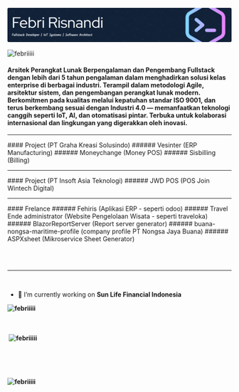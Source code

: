 ![Header](github-header-image.png)

<p align="left"> <img src="https://komarev.com/ghpvc/?username=febriiiii&label=Profile%20views&color=0e75b6&style=flat" alt="febriiiii" /> </p>

#### Arsitek Perangkat Lunak Berpengalaman dan Pengembang Fullstack dengan lebih dari 5 tahun pengalaman dalam menghadirkan solusi kelas enterprise di berbagai industri. Terampil dalam metodologi Agile, arsitektur sistem, dan pengembangan perangkat lunak modern. Berkomitmen pada kualitas melalui kepatuhan standar ISO 9001, dan terus berkembang sesuai dengan Industri 4.0 — memanfaatkan teknologi canggih seperti IoT, AI, dan otomatisasi pintar. Terbuka untuk kolaborasi internasional dan lingkungan yang digerakkan oleh inovasi.

<hr>
#### Project (PT Graha Kreasi Solusindo)
###### Vesinter (ERP Manufacturing)
###### Moneychange (Money POS)
###### Sisbilling (Billing)
<hr>
#### Project (PT Insoft Asia Teknologi)
###### JWD POS (POS Join Wintech Digital)
<hr>
#### Frelance
###### Fehiris (Aplikasi ERP - seperti odoo)
###### Travel Ende administrator (Website Pengelolaan Wisata - seperti traveloka)
###### BlazorReportServer (Report server generator)
###### buana-nongsa-maritime-profile (company profile PT Nongsa Jaya Buana)
###### ASPXsheet (Mikroservice Sheet Generator)

<br><br><hr><br>
- 🔭 I’m currently working on <b>Sun Life Financial Indonesia<b>
<p><img align="left" src="https://github-readme-stats.vercel.app/api/top-langs?username=febriiiii&show_icons=true&locale=en&layout=compact" alt="febriiiii" /></p>
<br><br><br>
<p>&nbsp;<img align="center" src="https://github-readme-stats.vercel.app/api?username=febriiiii&show_icons=true&locale=en" alt="febriiiii" /></p>
<br><br><br>
<p><img align="center" src="https://github-readme-streak-stats.herokuapp.com/?user=febriiiii&" alt="febriiiii" /></p>




